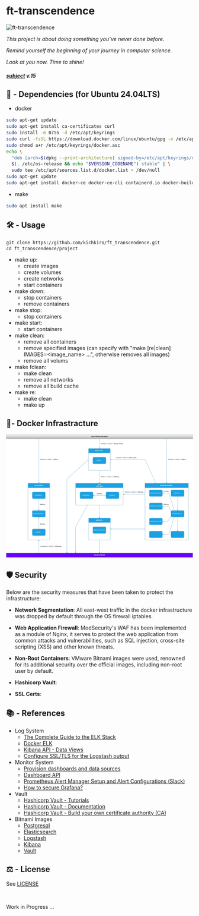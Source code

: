 # ft-transcendence

![ft-transcendence](https://github.com/kichkiro/42_cursus/blob/assets/banner_ft-transcendence.jpg?raw=true)

<i>
  <p>
    This project is about doing something you’ve never done before.
  </p>
  <p>
    Remind yourself the beginning of your journey in computer science.
  </p>
  <p>
    Look at you now. Time to shine!
  </p>
</i>

#### <i>[subject](_subject/en.subject.pdf) v.15</i>

## 📌 -  Dependencies (for Ubuntu 24.04LTS)

- docker
``` sh
sudo apt-get update
sudo apt-get install ca-certificates curl
sudo install -m 0755 -d /etc/apt/keyrings
sudo curl -fsSL https://download.docker.com/linux/ubuntu/gpg -o /etc/apt/keyrings/docker.asc
sudo chmod a+r /etc/apt/keyrings/docker.asc
echo \
  "deb [arch=$(dpkg --print-architecture) signed-by=/etc/apt/keyrings/docker.asc] https://download.docker.com/linux/ubuntu \
  $(. /etc/os-release && echo "$VERSION_CODENAME") stable" | \
  sudo tee /etc/apt/sources.list.d/docker.list > /dev/null
sudo apt-get update
sudo apt-get install docker-ce docker-ce-cli containerd.io docker-buildx-plugin docker-compose-plugin
```

- make
``` sh
sudo apt install make
```

## 🛠️ - Usage
```
git clone https://github.com/kichkiro/ft_transcendence.git
cd ft_transcendence/project
```
- make up:
  - create images
  - create volumes
  - create networks 
  - start containers
- make down: 
  - stop containers
  - remove containers
- make stop: 
  - stop containers
- make start: 
  - start containers
- make clean:
  - remove all containers
  - remove specified images (can specify with "make [re|clean] IMAGES=<image_name> ...", otherwise removes all images)
  - remove all volums
- make fclean:
  - make clean
  - remove all networks
  - remove all build cache
- make re:
  - make clean
  - make up

## 🐋- Docker Infrastracture

<!-- add the following code to topology.svg for white background 
  <rect width="100%" height="100%" fill="white"/> -->

<img src="_notebook/topology.svg" alt="topology" />

## 🛡️ Security

Below are the security measures that have been taken to protect the infrastructure:

- __Network Segmentation__: All east-west traffic in the docker infrastructure was dropped by default through the OS firewall iptables.

- __Web Application Firewall__: ModSecurity's WAF has been implemented as a module of Nginx, it serves to protect the web application from common attacks and vulnerabilities, such as SQL injection, cross-site scripting (XSS) and other known threats.

- __Non-Root Containers__: VMware Bitnami images were used, renowned for its additional security over the official images, including non-root user by default. 

- __Hashicorp Vault__:

- __SSL Certs__:

## 📚 - References
- Log System
  - [The Complete Guide to the ELK Stack](https://logz.io/learn/complete-guide-elk-stack/#what-elk-stack)
  - [Docker ELK](https://github.com/deviantony/docker-elk)
  - [Kibana API - Data Views](https://www.elastic.co/docs/api/doc/kibana/v8/operation/operation-getalldataviewsdefault)
  - [Configure SSL/TLS for the Logstash output](https://www.elastic.co/guide/en/fleet/current/secure-logstash-connections.html)
- Monitor System
  - [Provision dashboards and data sources](https://grafana.com/tutorials/provision-dashboards-and-data-sources/)
  - [Dashboard API](https://grafana.com/docs/grafana/latest/developers/http_api/dashboard/)
  - [Prometheus Alert Manager Setup and Alert Configurations (Slack)](https://medium.com/@krishabh080/prometheus-alert-manager-setup-and-alert-configurations-slack-800f6bb5111e)
  - [How to secure Grafana?](https://www.squadcast.com/questions/how-to-secure-grafana)
- Vault
  - [Hashicorp Vault - Tutorials](https://developer.hashicorp.com/vault/tutorials)
  - [Hashicorp Vault - Documentation](https://developer.hashicorp.com/vault/docs)
  - [Hashicorp Vault - Build your own certificate authority (CA)](https://developer.hashicorp.com/vault/tutorials/secrets-management/pki-engine)
- Bitnami Images
  - [Postgresql](https://github.com/bitnami/containers/tree/main/bitnami/postgresql)
  - [Elasticsearch](https://github.com/bitnami/containers/tree/main/bitnami/elasticsearch)
  - [Logstash](https://github.com/bitnami/containers/tree/main/bitnami/logstash)
  - [Kibana](https://github.com/bitnami/containers/tree/main/bitnami/kibana)
  - [Vault](https://github.com/bitnami/containers/tree/main/bitnami/vault)

## ⚖️ - License
See [LICENSE](https://github.com/kichkiro/webserv/blob/main/LICENSE)

<br>

Work in Progress ...
